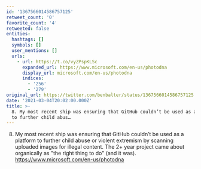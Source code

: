 ```yaml
---
id: '1367566014586757125'
retweet_count: '0'
favorite_count: '4'
retweeted: false
entities:
  hashtags: []
  symbols: []
  user_mentions: []
  urls:
    - url: https://t.co/vyZPspKLSc
      expanded_url: https://www.microsoft.com/en-us/photodna
      display_url: microsoft.com/en-us/photodna
      indices:
        - '256'
        - '279'
original_url: https://twitter.com/benbalter/status/1367566014586757125
date: '2021-03-04T20:02:00.000Z'
title: >-
  8. My most recent ship was ensuring that GitHub couldn’t be used as a platform
  to further child abus…
---
```


8. My most recent ship was ensuring that GitHub couldn’t be used as a platform to further child abuse or violent extremism by scanning uploaded images for illegal content. The 2+ year project came about organically as "the right thing to do" (and it was). https://www.microsoft.com/en-us/photodna